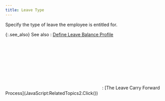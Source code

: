 ```yaml
---
title: Leave Type
---
```



Specify the type of leave the employee is entitled for.


{:.see_also}
See also
: [Define  Leave Balance Profile](JavaScript:RelatedTopics1.Click())<!--Metadata type="DesignerControl" startspan
<object CLASSID="clsid:ADB880A6-D8FF-11CF-9377-00AA003B7A11"
	ID=RelatedTopics1
	TYPE="application/x-oleobject">
</object>-->

<object classid="clsid:ADB880A6-D8FF-11CF-9377-00AA003B7A11" id="RelatedTopics1" type="application/x-oleobject"> 
 <param name="Command" value="Related Topics">
<param name="Window" value="second">
<param name="Item1" value="Define Leave Balance Profile;{{site.tc_chm}}/misc/view_leave_balance_profile.html">
</object><!--Metadata type="DesignerControl" endspan-->
: [The  Leave Carry Forward Process](JavaScript:RelatedTopics2.Click())<!--Metadata type="DesignerControl" startspan
<object CLASSID="clsid:ADB880A6-D8FF-11CF-9377-00AA003B7A11"
	ID=RelatedTopics2
	TYPE="application/x-oleobject">
</object>-->

<object classid="clsid:ADB880A6-D8FF-11CF-9377-00AA003B7A11" id="RelatedTopics2" type="application/x-oleobject"> 
 <param name="Command" value="Related Topics">
<param name="Window" value="second">
<param name="Item1" value="The Leave Carry Forward Process;{{site.tc_chm}}/employees/leave-management/carry-forward-leaves/the_leave_carry_forward_process.html">
</object><!--Metadata type="DesignerControl" endspan-->
